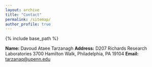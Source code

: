 ```yaml
---
layout: archive
title: "Contact"
permalink: /sitemap/
author_profile: true
---
```


{% include base_path %}

**Name:** Davoud Ataee Tarzanagh
**Address:** D207 Richards Research Laboratories
            3700 Hamilton Walk, Philadelphia, PA 19104
**Email:** [tarzanaq@upenn.edu](mailto:tarzanaq@upenn.edu)
